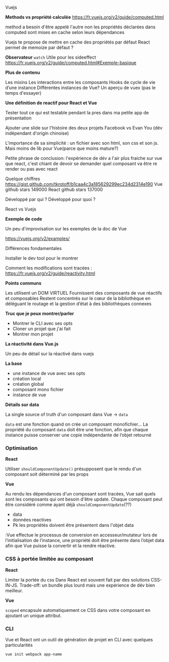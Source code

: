 Vuejs


__Methods vs propriété calculée__
https://fr.vuejs.org/v2/guide/computed.html

method a besoin d'être appelé l'autre non
les propriétés déclarées dans computed sont mises en cache selon leurs dépendances

Vuejs te propose de mettre en cache des propriétés par défaut
React permet de memoize par défaut ?


__Observateur__
`watch`
Utile pour les sideeffect
https://fr.vuejs.org/v2/guide/computed.html#Exemple-basique



__Plus de contenu__

Les mixins
Les interactions entre les composants
Hooks de cycle de vie d’une instance
Différentes instances de Vue?
Un aperçu de vuex (pas le temps d'essayer)

__Une définition de reactif pour React et Vue__

Tester tout ce qui est testable pendant la pres dans ma petite app de présentation

Ajouter une slide sur l'histoire des deux projets
Facebook vs Evan You (dév indépendant d'origin chinoise)

L'importance de sa simplicité : un fichier avec son html, son css et son js.
Mais moins de lib pour Vue(parce que moins mature?)

Petite phrase de conclusion:
l'expérience de dév a l'air plus fraiche sur vue que react, c'est chiant de devoir se demander quel composant va être re render ou pas avec react

Quelque chiffres
https://gist.github.com/tkrotoff/b1caa4c3a185629299ec234d2314e190
Vue github stars 149000
React github stars 137000

Développé par qui ?
Développé pour quoi ?

React vs Vuejs



__Exemple de code__

Un peu d'improvisation sur les exemples de la doc de Vue

https://vuejs.org/v2/examples/

Différences fondamentales

Installer le dev tool pour le montrer

Comment les modifications sont tracées :
https://fr.vuejs.org/v2/guide/reactivity.html


__Points communs__

Les utilisent un DOM VIRTUEL
Fournissent des composants de vue réactifs et composables
Restent concentrés sur le cœur de la bibliothèque en déléguant le routage et la gestion d’état à des bibliothèques connexes

__Truc que je peux montrer/parler__

* Montrer le CLI avec ses opts
* Cloner un projet que j'ai fait
* Montrer mon projet

__La réactivité dans Vue.js__

Un peu de détail sur la réactivé dans vuejs

__La base__ 
* une instance de vue avec ses opts
* création local
* création global
* composant mono fichier
* instance de vue


__Détails sur data__

La single source of truth d'un composant dans Vue -> `data`

`data` est une fonction quand on crée un composant monofichier...
La propriété du composant `data` doit être une fonction, afin que chaque instance puisse conserver une copie indépendante de l’objet retourné


### Optimisation

__React__

Utiliser `shouldComponentUpdate()` présupposent que le rendu d'un composant soit déterminé par les props


__Vue__

Au rendu les dépendances d'un composant sont tracées, Vue sait quels sont les composants qui ont besoin d'être update.
Chaque composant peut être considéré comme ayant déjà `shouldComponentUpdate`(??)
* data
* données reactives
* Pk les propriétés doivent être présentent dans l'objet data

:Vue effectue le processus de conversion en accesseur/mutateur lors de l’initialisation de l’instance, une propriété doit être présente dans l’objet data afin que Vue puisse la convertir et la rendre réactive.


### CSS à portée limitée au composant

__React__

Limiter la portée du css Dans React est souvent fait par des solutions
CSS-IN-JS.
Trade-off: un bundle plus lourd mais une expérience de dév bien meilleur.


__Vue__

`scoped` encapsule automatiquement ce CSS dans votre composant en ajoutant un unique attribut.


### CLI

Vue et React ont un outil de génération de projet en CLI avec quelques particularités

`vue init webpack app-name`
